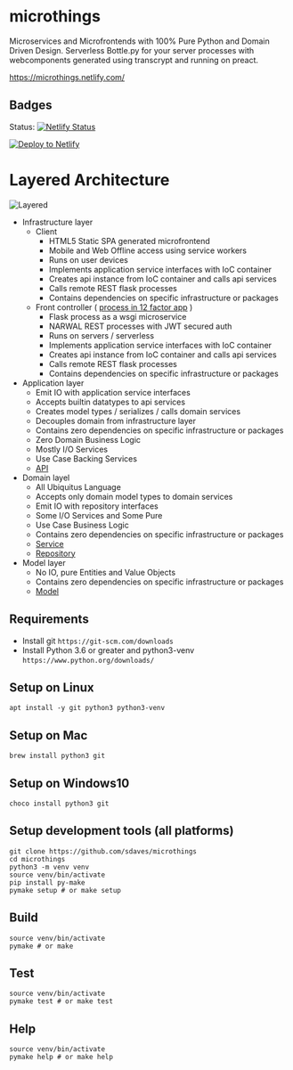 # microthings

Microservices and Microfrontends with 100% Pure Python and Domain Driven Design. Serverless Bottle.py for your server processes with webcomponents generated using transcrypt and running on preact.

https://microthings.netlify.com/

## Badges

Status: [![Netlify Status](https://api.netlify.com/api/v1/badges/03fcd31b-aad4-4cbb-82d0-f50e5b1b0574/deploy-status)](https://app.netlify.com/sites/mything/deploys)

[![Deploy to Netlify](https://www.netlify.com/img/deploy/button.svg)](https://app.netlify.com/start/deploy?repository=https://github.com/sdaves/mything)

# Layered Architecture

![Layered](docs/api/layered-architecture.jpg)

- Infrastructure layer
  - Client
    - HTML5 Static SPA generated microfrontend
    - Mobile and Web Offline access using service workers
    - Runs on user devices
    - Implements application service interfaces with IoC container
    - Creates api instance from IoC container and calls api services
    - Calls remote REST flask processes
    - Contains dependencies on specific infrastructure or packages
  - Front controller ( [process in 12 factor app](https://microthings.netlify.com/concepts/12factor/ch7.xhtml) )
    - Flask process as a wsgi microservice
    - NARWAL REST processes with JWT secured auth
    - Runs on servers / serverless
    - Implements application service interfaces with IoC container
    - Creates api instance from IoC container and calls api services
    - Calls remote REST flask processes
    - Contains dependencies on specific infrastructure or packages
- Application layer
  - Emit IO with application service interfaces
  - Accepts builtin datatypes to api services
  - Creates model types / serializes / calls domain services
  - Decouples domain from infrastructure layer
  - Contains zero dependencies on specific infrastructure or packages
  - Zero Domain Business Logic
  - Mostly I/O Services
  - Use Case Backing Services
  - [API](mything/api.py)
- Domain layel
  - All Ubiquitus Language 
  - Accepts only domain model types to domain services
  - Emit IO with repository interfaces
  - Some I/O Services and Some Pure
  - Use Case Business Logic
  - Contains zero dependencies on specific infrastructure or packages
  - [Service](mything/domain.py)
  - [Repository](mything/domain.py)
- Model layer
  - No IO, pure Entities and Value Objects
  - Contains zero dependencies on specific infrastructure or packages
  - [Model](mything/model.py)

## Requirements

- Install git `https://git-scm.com/downloads`
- Install Python 3.6 or greater and python3-venv `https://www.python.org/downloads/`

## Setup on Linux

    apt install -y git python3 python3-venv
    
## Setup on Mac

    brew install python3 git
    
## Setup on Windows10

    choco install python3 git

## Setup development tools (all platforms)

    git clone https://github.com/sdaves/microthings
    cd microthings
    python3 -m venv venv
    source venv/bin/activate
    pip install py-make
    pymake setup # or make setup

## Build

    source venv/bin/activate
    pymake # or make

## Test

    source venv/bin/activate
    pymake test # or make test

## Help

    source venv/bin/activate
    pymake help # or make help
